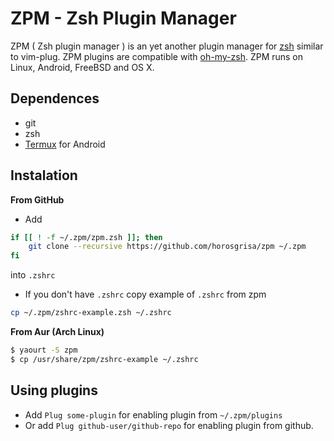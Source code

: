 # ZPM - Zsh Plugin Manager

ZPM ( Zsh plugin manager ) is an yet another plugin manager for [zsh](http://www.zsh.org/) similar to vim-plug. ZPM plugins are compatible with [oh-my-zsh](https://github.com/robbyrussell/oh-my-zsh). ZPM runs on Linux, Android, FreeBSD and OS X.

## Dependences
* git
* zsh
* [Termux](http://termux.com/) for Android

## Instalation
**From GitHub**

* Add
```sh
if [[ ! -f ~/.zpm/zpm.zsh ]]; then
    git clone --recursive https://github.com/horosgrisa/zpm ~/.zpm
fi
```
into `.zshrc`

* If you don't have `.zshrc` copy example of `.zshrc` from zpm
```sh
cp ~/.zpm/zshrc-example.zsh ~/.zshrc
```

**From Aur (Arch Linux)**
```sh
$ yaourt -S zpm
$ cp /usr/share/zpm/zshrc-example ~/.zshrc
```

## Using plugins

* Add `Plug some-plugin` for enabling plugin from `~/.zpm/plugins`
* Or add `Plug github-user/github-repo` for enabling plugin from github.

